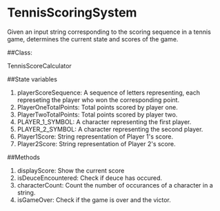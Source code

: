 # TennisScoringSystem
Given an input string corresponding to the scoring sequence in a tennis game, determines the current state and scores of the game.

##Class:

TennisScoreCalculator

##State variables

1. playerScoreSequence: A sequence of letters representing, each represeting the player who won the corresponding point.
2. PlayerOneTotalPoints: Total points scored by player one.
3. PlayerTwoTotalPoints: Total points scored by player two.
4. PLAYER_1_SYMBOL: A character representing the first player.
5. PLAYER_2_SYMBOL: A character representing the second player.
6. Player1Score: String representation of Player 1's score.
7. Player2Score: String representation of Player 2's score.

##Methods

1. displayScore: Show the current score
2. isDeuceEncountered: Check if deuce has occured.
3. characterCount: Count the number of occurances of a character in a string.
4. isGameOver: Check if the game is over and the victor.

